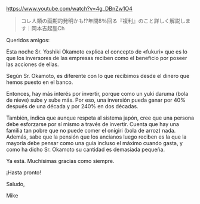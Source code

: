 https://www.youtube.com/watch?v=4g_DBnZw1O4

> コレ人類の画期的発明かも⁉️年間8％回る『複利』のこと詳しく解説します｜岡本吉起塾Ch

Queridos amigos:

Esta noche Sr. Yoshiki Okamoto explica el concepto de «fukuri» que es lo que los inversores de las empresas reciben como el beneficio por poseer las acciones de ellas. 

Según Sr. Okamoto, es diferente con lo que recibimos desde el dinero que hemos puesto en el banco. 

Entonces, hay más interés por invertir, porque como un yuki daruma (bola de nieve) sube y sube más. Por eso, una inversión pueda ganar por 40% después de una década y por 240% en dos décadas. 

También, indica que aunque respeta al sistema japón, cree que una persona debe esforzarse por sí mismo a través de invertir. Cuenta que hay una familia tan pobre que no puede comer el onigiri (bola de arroz) nada. Además, sabe que la pensión que los ancianos luego reciben es la que la mayoría debe pensar como una guía incluso el máximo cuando gasta, y como ha dicho Sr. Okamoto su cantidad es demasiada pequeña.

Ya está. Muchísimas gracias como siempre.

¡Hasta pronto!

Saludo,

Mike
